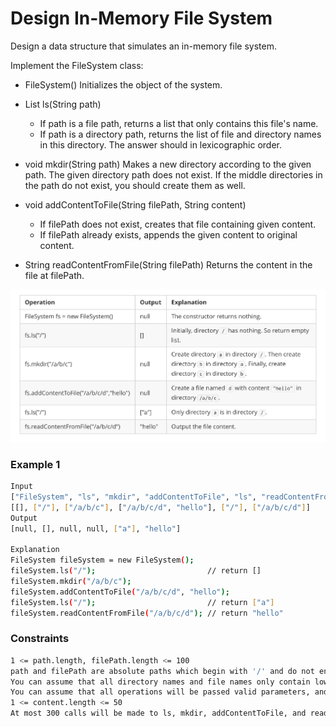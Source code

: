 # Design In-Memory File System

Design a data structure that simulates an in-memory file system.

Implement the FileSystem class:

- FileSystem() Initializes the object of the system.
- List<String> ls(String path)
  - If path is a file path, returns a list that only contains this file's name.
  - If path is a directory path, returns the list of file and directory names in this directory.
The answer should in lexicographic order.

- void mkdir(String path) Makes a new directory according to the given path. The given directory path does not exist. If the middle directories in the path do not exist, you should create them as well.
- void addContentToFile(String filePath, String content)
  - If filePath does not exist, creates that file containing given content.
  - If filePath already exists, appends the given content to original content.
- String readContentFromFile(String filePath) Returns the content in the file at filePath.

![filesystem](filesystem.png)
### Example 1
```sh
Input
["FileSystem", "ls", "mkdir", "addContentToFile", "ls", "readContentFromFile"]
[[], ["/"], ["/a/b/c"], ["/a/b/c/d", "hello"], ["/"], ["/a/b/c/d"]]
Output
[null, [], null, null, ["a"], "hello"]

Explanation
FileSystem fileSystem = new FileSystem();
fileSystem.ls("/");                         // return []
fileSystem.mkdir("/a/b/c");
fileSystem.addContentToFile("/a/b/c/d", "hello");
fileSystem.ls("/");                         // return ["a"]
fileSystem.readContentFromFile("/a/b/c/d"); // return "hello"
```

### Constraints
```sh
1 <= path.length, filePath.length <= 100
path and filePath are absolute paths which begin with '/' and do not end with '/' except that the path is just "/".
You can assume that all directory names and file names only contain lowercase letters, and the same names will not exist in the same directory.
You can assume that all operations will be passed valid parameters, and users will not attempt to retrieve file content or list a directory or file that does not exist.
1 <= content.length <= 50
At most 300 calls will be made to ls, mkdir, addContentToFile, and readContentFromFile.
```
